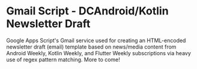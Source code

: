 # Gmail Script - DCAndroid/Kotlin Newsletter Draft
Google Apps Script's Gmail service used for creating an HTML-encoded newsletter draft (email) template based on news/media content from Android Weekly, Kotlin Weekly, and Flutter Weekly subscriptions via heavy use of regex pattern matching. More to come!
